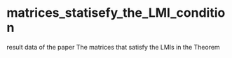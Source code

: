 # matrices_statisefy_the_LMI_condition
result data of the paper
The matrices that satisfy the LMIs in the Theorem
